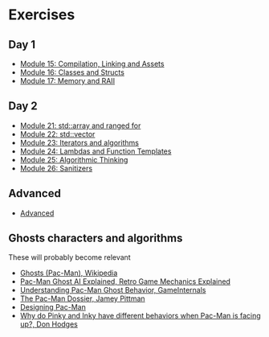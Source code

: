 # Exercises

## Day 1

* [Module 15: Compilation, Linking and Assets](15/README.md)
* [Module 16: Classes and Structs](16/README.md)
* [Module 17: Memory and RAII](17/README.md)

## Day 2

* [Module 21: std::array and ranged for](21/README.md)
* [Module 22: std::vector](22/README.md)
* [Module 23: Iterators and algorithms](23/README.md)
* [Module 24: Lambdas and Function Templates](24/README.md)
* [Module 25: Algorithmic Thinking](25/README.md)
* [Module 26: Sanitizers](26/README.md)

## Advanced

* [Advanced](advanced/README.md)

## Ghosts characters and algorithms

These will probably become relevant
* [Ghosts (Pac-Man), Wikipedia](https://en.wikipedia.org/wiki/Ghosts_(Pac-Man))
* [Pac-Man Ghost AI Explained, Retro Game Mechanics Explained](https://youtu.be/ataGotQ7ir8)
* [Understanding Pac-Man Ghost Behavior, GameInternals](https://gameinternals.com/understanding-pac-man-ghost-behavior)
* [The Pac-Man Dossier, Jamey Pittman](https://www.gamasutra.com/view/feature/3938/the_pacman_dossier.php?print=1)
* [Designing Pac-Man](https://www.slideshare.net/grimlockt/pac-man-6561257)
* [Why do Pinky and Inky have different behaviors when Pac-Man is facing up?, Don Hodges](http://donhodges.com/pacman_pinky_explanation.htm)
